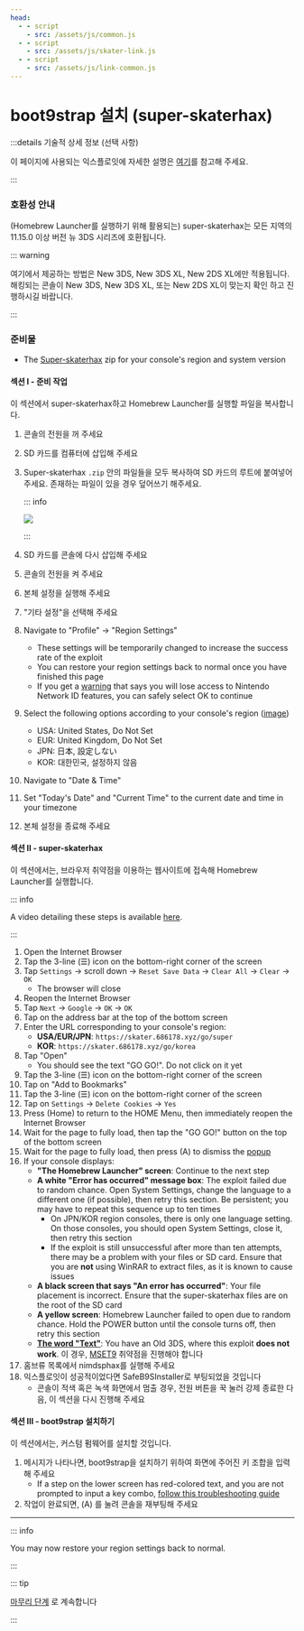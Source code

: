 ```yaml
---
head:
  - - script
    - src: /assets/js/common.js
  - - script
    - src: /assets/js/skater-link.js
  - - script
    - src: /assets/js/link-common.js
---
```


# boot9strap 설치 (super-skaterhax)

:::details 기술적 상세 정보 (선택 사항)

이 페이지에 사용되는 익스플로잇에 자세한 설명은 [여기](https://github.com/zoogie/super-skaterhax)를 참고해 주세요.

:::

### 호환성 안내

(Homebrew Launcher를 실행하기 위해 활용되는) super-skaterhax는 모든 지역의 11.15.0 이상 버전 뉴 3DS 시리즈에 호환됩니다.

::: warning

여기에서 제공하는 방법은 New 3DS, New 3DS XL, New 2DS XL에만 적용됩니다. 해킹되는 콘솔이 New 3DS, New 3DS XL, 또는 New 2DS XL이 맞는지 확인 하고 진행하시길 바랍니다.

:::

### 준비물

- The [Super-skaterhax](https://skater.nintendohomebrew.com) zip for your console's region and system version

#### 섹션 I - 준비 작업

이 섹션에서 super-skaterhax하고 Homebrew Launcher를 실행할 파일을 복사합니다.

1. 콘솔의 전원을 꺼 주세요

2. SD 카드를 컴퓨터에 삽입해 주세요

3. Super-skaterhax `.zip` 안의 파일들을 모두 복사하여 SD 카드의 루트에 붙여넣어 주세요. 존재하는 파일이 있을 경우 덮어쓰기 해주세요.

    ::: info

    ![](/images/screenshots/skaterhax/skater-root-layout.png)

    :::

4. SD 카드를 콘솔에 다시 삽입해 주세요

5. 콘솔의 전원을 켜 주세요

6. 본체 설정을 실행해 주세요

7. "기타 설정"을 선택해 주세요

8. Navigate to "Profile" -> "Region Settings"
    - These settings will be temporarily changed to increase the success rate of the exploit
    - You can restore your region settings back to normal once you have finished this page
    - If you get a [warning](/images/screenshots/skaterhax/country-change-notice.png) that says you will lose access to Nintendo Network ID features, you can safely select OK to continue

9. Select the following options according to your console's region ([image](/images/screenshots/skaterhax/skater-lang.png))
    - USA: United States, Do Not Set
    - EUR: United Kingdom, Do Not Set
    - JPN: 日本, 設定しない
    - KOR: 대한민국, 설정하지 않음

10. Navigate to "Date & Time"

11. Set "Today's Date" and "Current Time" to the current date and time in your timezone

12. 본체 설정을 종료해 주세요

#### 섹션 II - super-skaterhax

이 섹션에서는, 브라우저 취약점을 이용하는 웹사이트에 접속해 Homebrew Launcher를 실행합니다.

::: info

A video detailing these steps is available [here](https://www.youtube.com/watch?v=DEcZB72vJts).

:::

1. Open the Internet Browser
2. Tap the 3-line (☰) icon on the bottom-right corner of the screen
3. Tap `Settings` -> scroll down -> `Reset Save Data` -> `Clear All` -> `Clear` -> `OK`
    - The browser will close
4. Reopen the Internet Browser
5. Tap `Next` -> `Google` -> `OK` -> `OK`
6. Tap on the address bar at the top of the bottom screen
7. Enter the URL corresponding to your console's region:
    - **USA/EUR/JPN**: `https://skater.686178.xyz/go/super`
    - **KOR**: `https://skater.686178.xyz/go/korea`
8. Tap "Open"
    - You should see the text "GO GO!". Do not click on it yet
9. Tap the 3-line (☰) icon on the bottom-right corner of the screen
10. Tap on "Add to Bookmarks"
11. Tap the 3-line (☰) icon on the bottom-right corner of the screen
12. Tap on `Settings` -> `Delete Cookies` -> `Yes`
13. Press (Home) to return to the HOME Menu, then immediately reopen the Internet Browser
14. Wait for the page to fully load, then tap the "GO GO!" button on the top of the bottom screen
15. Wait for the page to fully load, then press (A) to dismiss the [popup](/images/screenshots/skaterhax/skater-popup.png)
16. If your console displays:
    - **"The Homebrew Launcher" screen**: Continue to the next step
    - **A white "Error has occurred" message box**: The exploit failed due to random chance. Open System Settings, change the language to a different one (if possible), then retry this section. Be persistent; you may have to repeat this sequence up to ten times
        - On JPN/KOR region consoles, there is only one language setting. On those consoles, you should open System Settings, close it, then retry this section
        - If the exploit is still unsuccessful after more than ten attempts, there may be a problem with your files or SD card. Ensure that you are **not** using WinRAR to extract files, as it is known to cause issues
    - **A black screen that says "An error has occurred"**: Your file placement is incorrect. Ensure that the super-skaterhax files are on the root of the SD card
    - **A yellow screen**: Homebrew Launcher failed to open due to random chance. Hold the POWER button until the console turns off, then retry this section
    - **[The word "Text"](/images/screenshots/skaterhax/skater-old3ds.png)**: You have an Old 3DS, where this exploit **does not work**. 이 경우, [MSET9](installing-boot9strap-\(mset9\)) 취약점을 진행해야 합니다
17. 홈브류 목록에서 nimdsphax를 실행해 주세요
18. 익스플로잇이 성공적이었다면 SafeB9SInstaller로 부팅되었을 것입니다
    - 콘솔이 적색 혹은 녹색 화면에서 멈출 경우, 전원 버튼을 꾹 눌러 강제 종료한 다음, 이 섹션을 다시 진행해 주세요

#### 섹션 III - boot9strap 설치하기

이 섹션에서는, 커스텀 펌웨어를 설치할 것입니다.

1. 메시지가 나타나면, boot9strap을 설치하기 위하여 화면에 주어진 키 조합을 입력해 주세요
    - If a step on the lower screen has red-colored text, and you are not prompted to input a key combo, [follow this troubleshooting guide](troubleshooting-super-skaterhax)
2. 작업이 완료되면, (A) 를 눌려 콘솔을 재부팅해 주세요

<!--@include: ./_include/configure-luma3ds.md -->

<!--@include: ./_include/luma3ds-installed-note.md -->

___

::: info

You may now restore your region settings back to normal.

:::

::: tip

[마무리 단계](finalizing-setup) 로 계속합니다

:::
